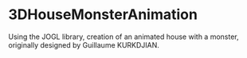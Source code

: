 # 3DHouseMonsterAnimation
Using the JOGL library, creation of an animated house with a monster, originally designed by Guillaume KURKDJIAN.
